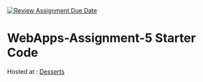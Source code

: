 [![Review Assignment Due Date](https://classroom.github.com/assets/deadline-readme-button-22041afd0340ce965d47ae6ef1cefeee28c7c493a6346c4f15d667ab976d596c.svg)](https://classroom.github.com/a/n6Rbr9Og)
# WebApps-Assignment-5 Starter Code
Hosted at : [Desserts](https://44-563-webapps-f24.github.io/44563-webapps-f24-assignment5-pages-Bandaru-Sumash-Chandra/Desserts.html)
